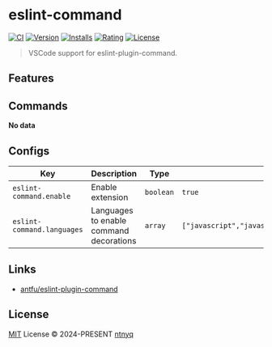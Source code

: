 # eslint-command

[![CI](https://github.com/ntnyq/eslint-command/workflows/CI/badge.svg)](https://github.com/ntnyq/eslint-command/actions)
[![Version](https://img.shields.io/github/v/release/ntnyq/eslint-command?include_prereleases&label=Visual%20Studio%20Marketplace)](https://marketplace.visualstudio.com/items?itemName=ntnyq.eslint-command)
[![Installs](https://img.shields.io/visual-studio-marketplace/i/ntnyq.eslint-command)](https://marketplace.visualstudio.com/items?itemName=ntnyq.eslint-command)
[![Rating](https://img.shields.io/visual-studio-marketplace/r/ntnyq.eslint-command)](https://marketplace.visualstudio.com/items?itemName=ntnyq.eslint-command)
[![License](https://img.shields.io/github/license/ntnyq/eslint-command)](https://github.com/ntnyq/eslint-command/blob/main/LICENSE)

> VSCode support for eslint-plugin-command.

## Features

## Commands

<!-- commands -->

**No data**

<!-- commands -->

## Configs

<!-- configs -->

| Key                        | Description                             | Type      | Default                                                           |
| -------------------------- | --------------------------------------- | --------- | ----------------------------------------------------------------- |
| `eslint-command.enable`    | Enable extension                        | `boolean` | `true`                                                            |
| `eslint-command.languages` | Languages to enable command decorations | `array`   | `["javascript","javascriptreact","typescript","typescriptreact"]` |

<!-- configs -->

## Links

- [antfu/eslint-plugin-command](https://github.com/antfu/eslint-plugin-command)

## License

[MIT](./LICENSE) License © 2024-PRESENT [ntnyq](https://github.com/ntnyq)
